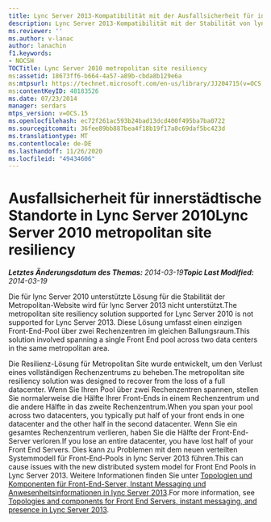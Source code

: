 ```yaml
---
title: Lync Server 2013-Kompatibilität mit der Ausfallsicherheit für innerstädtische Standorte in Lync Server 2010
description: Lync Server 2013-Kompatibilität mit der Stabilität von lync Server 2010 Metropolitan Site.
ms.reviewer: ''
ms.author: v-lanac
author: lanachin
f1.keywords:
- NOCSH
TOCTitle: Lync Server 2010 metropolitan site resiliency
ms:assetid: 18673ff6-b664-4a57-a89b-cbda8b129e6a
ms:mtpsurl: https://technet.microsoft.com/en-us/library/JJ204715(v=OCS.15)
ms:contentKeyID: 48183526
ms.date: 07/23/2014
manager: serdars
mtps_version: v=OCS.15
ms.openlocfilehash: ec72f261ac593b24bad13dcd400f495ba7ba0722
ms.sourcegitcommit: 36fee89bb887bea4f18b19f17a8c69daf5bc423d
ms.translationtype: MT
ms.contentlocale: de-DE
ms.lasthandoff: 11/26/2020
ms.locfileid: "49434606"
---
```

# <a name="lync-server-2010-metropolitan-site-resiliency"></a><span data-ttu-id="418eb-103">Ausfallsicherheit für innerstädtische Standorte in Lync Server 2010</span><span class="sxs-lookup"><span data-stu-id="418eb-103">Lync Server 2010 metropolitan site resiliency</span></span>

<div data-xmlns="http://www.w3.org/1999/xhtml">

<div class="topic" data-xmlns="http://www.w3.org/1999/xhtml" data-msxsl="urn:schemas-microsoft-com:xslt" data-cs="https://msdn.microsoft.com/">

<div data-asp="https://msdn2.microsoft.com/asp">



</div>

<div id="mainSection">

<div id="mainBody"><span data-ttu-id="418eb-104">

<span> </span></span><span class="sxs-lookup"><span data-stu-id="418eb-104">

<span> </span></span></span>

<span data-ttu-id="418eb-105">_**Letztes Änderungsdatum des Themas:** 2014-03-19_</span><span class="sxs-lookup"><span data-stu-id="418eb-105">_**Topic Last Modified:** 2014-03-19_</span></span>

<span data-ttu-id="418eb-106">Die für lync Server 2010 unterstützte Lösung für die Stabilität der Metropolitan-Website wird für lync Server 2013 nicht unterstützt.</span><span class="sxs-lookup"><span data-stu-id="418eb-106">The metropolitan site resiliency solution supported for Lync Server 2010 is not supported for Lync Server 2013.</span></span> <span data-ttu-id="418eb-107">Diese Lösung umfasst einen einzigen Front-End-Pool über zwei Rechenzentren im gleichen Ballungsraum.</span><span class="sxs-lookup"><span data-stu-id="418eb-107">This solution involved spanning a single Front End pool across two data centers in the same metropolitan area.</span></span>

<span data-ttu-id="418eb-108">Die Resilienz-Lösung für Metropolitan Site wurde entwickelt, um den Verlust eines vollständigen Rechenzentrums zu beheben.</span><span class="sxs-lookup"><span data-stu-id="418eb-108">The metropolitan site resiliency solution was designed to recover from the loss of a full datacenter.</span></span> <span data-ttu-id="418eb-109">Wenn Sie Ihren Pool über zwei Rechenzentren spannen, stellen Sie normalerweise die Hälfte Ihrer Front-Ends in einem Rechenzentrum und die andere Hälfte in das zweite Rechenzentrum.</span><span class="sxs-lookup"><span data-stu-id="418eb-109">When you span your pool across two datacenters, you typically put half of your front ends in one datacenter and the other half in the second datacenter.</span></span> <span data-ttu-id="418eb-110">Wenn Sie ein gesamtes Rechenzentrum verlieren, haben Sie die Hälfte der Front-End-Server verloren.</span><span class="sxs-lookup"><span data-stu-id="418eb-110">If you lose an entire datacenter, you have lost half of your Front End Servers.</span></span> <span data-ttu-id="418eb-111">Dies kann zu Problemen mit dem neuen verteilten Systemmodell für Front-End-Pools in lync Server 2013 führen.</span><span class="sxs-lookup"><span data-stu-id="418eb-111">This can cause issues with the new distributed system model for Front End Pools in Lync Server 2013.</span></span> <span data-ttu-id="418eb-112">Weitere Informationen finden Sie unter [Topologien und Komponenten für Front-End-Server, Instant Messaging und Anwesenheitsinformationen in lync Server 2013](lync-server-2013-topologies-and-components-for-front-end-servers-instant-messaging-and-presence.md).</span><span class="sxs-lookup"><span data-stu-id="418eb-112">For more information, see [Topologies and components for Front End Servers, instant messaging, and presence in Lync Server 2013](lync-server-2013-topologies-and-components-for-front-end-servers-instant-messaging-and-presence.md).</span></span>

<span data-ttu-id="418eb-113"></div>

<span> </span>

</div>

</div>

</span><span class="sxs-lookup"><span data-stu-id="418eb-113"></div>

<span> </span>

</div>

</div>

</span></span></div>

